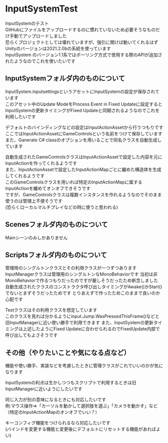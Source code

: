 # InputSystemTest
InputSystemのテスト  
GitHubにファイルをアップロードするのに慣れていないため必要そうなものだけ手動でアップロードしました  
恐らくプロジェクトとしては壊れていますが、強引に開けば動いてくれるはず  
Unityのバージョンは2021.2.0bの系統を使っています  
InputSystem のバージョン1.1系ではポーリング方式で使用する際のAPIが追加されたようなのでこれを使いたいです  

## InputSystemフォルダ内のものについて
InputSystem.inputsettingsというアセットにInputSystemの設定が保存されています  
このアセット中のUpdate ModeをProcess Event in Fixed Updateに設定すると  
InputSystemの更新タイミングがFixed Updateと同期されるようなのでこれを利用したいです  

デフォルトのバインディングなどの設定はInputActionAssetから行うつもりです  
ここではInputActionAssetにGameControlsという名前をつけて保存しています  
また、Ganerate C# classのオプションを用いることで同名クラスを自動生成しています  

自動生成されたGameControlsクラスはInputActionAssetで設定した内容を元にInputActionを作ってくれるようです    
また、InputActionAssetで設定したInputActionMapごとに纏めた構造体を生成してくれるようです  
このGameControlsクラスを用いれば特定のInputActionMapに属するInputActionを纏めてオンオフできそうです  
ですが、GameControlsクラスは複数インスタンスを作れるようなのでそのまま使うのは管理上不便そうです  
(恐らくローカルマルチプレイなどの時に使うと思われる)

## Scenesフォルダ内のものについて
Mainシーンのみしかありません

## Scriptsフォルダ内のものについて
管理用のシングルトンクラスとその利用クラスが一つずつあります  
InputManagerクラスは管理用のシングルトンなMonoBehaviorです
当初は非MonoBehaviorで作るつもりだったのですが厳しそうだったため断念しました  
自動生成されたクラスのコンストラクタ呼び出しタイミングがAwake()かStart()でないとまずそうだったためです
とりあえずで作ったためこのままで良いのか心配です

Testクラスはその利用クラスを想定しています  
このクラスを見れば分かるようにinput.Jump.WasPressedThisFrame()などと旧InputManagerに近い使い勝手で利用できます
また、InputSystemの更新タイミングは上述したようにFixed Updateに合わせられるのでFixedUpdate内部で呼び出してもよさそうです

## その他（やりたいことや気になる点など）
機能や使い勝手、実装などを考慮したときに管理クラスがこれでいいのかが気になります

InputSystemの利点は生かしつつもスクリプトで利用するときは旧InputManagerに近いようにしたいです

同じ入力が別の意味になるときにも対応したいです  
例:マウス操作⇒「カーソルを動かして選択肢を選ぶ」「カメラを動かす」など  
（特定のInputActionMapのオンオフでいい？）

キーコンフィグ機能をつけられるなら対応したいです  
(バインドを変更する機能と変更後にデフォルトにリセットする機能があればよい)  
